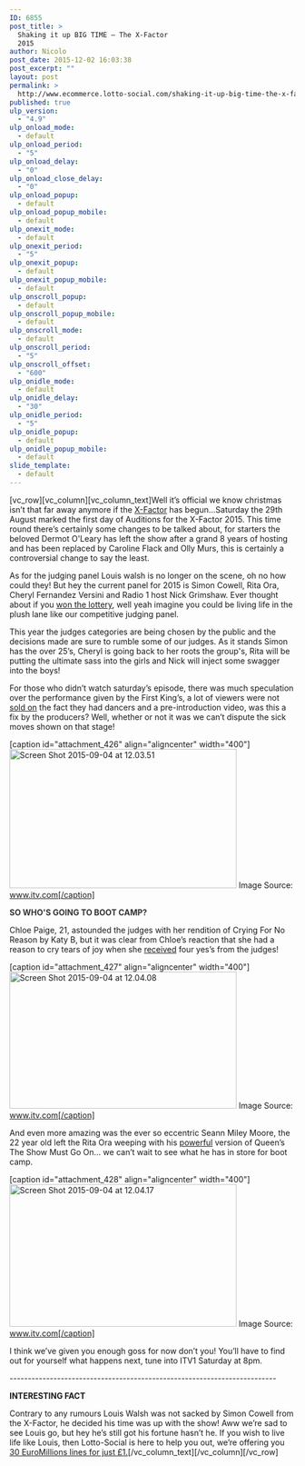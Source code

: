 ```yaml
---
ID: 6855
post_title: >
  Shaking it up BIG TIME — The X-Factor
  2015
author: Nicolo
post_date: 2015-12-02 16:03:38
post_excerpt: ""
layout: post
permalink: >
  http://www.ecommerce.lotto-social.com/shaking-it-up-big-time-the-x-factor-2015/
published: true
ulp_version:
  - "4.9"
ulp_onload_mode:
  - default
ulp_onload_period:
  - "5"
ulp_onload_delay:
  - "0"
ulp_onload_close_delay:
  - "0"
ulp_onload_popup:
  - default
ulp_onload_popup_mobile:
  - default
ulp_onexit_mode:
  - default
ulp_onexit_period:
  - "5"
ulp_onexit_popup:
  - default
ulp_onexit_popup_mobile:
  - default
ulp_onscroll_popup:
  - default
ulp_onscroll_popup_mobile:
  - default
ulp_onscroll_mode:
  - default
ulp_onscroll_period:
  - "5"
ulp_onscroll_offset:
  - "600"
ulp_onidle_mode:
  - default
ulp_onidle_delay:
  - "30"
ulp_onidle_period:
  - "5"
ulp_onidle_popup:
  - default
ulp_onidle_popup_mobile:
  - default
slide_template:
  - default
---
```

[vc_row][vc_column][vc_column_text]<span style="font-weight: 400;">Well it’s official we know christmas isn’t that far away anymore if the <a href="/win-lottery-syndicates/?OL=8&amp;TP1=blog&amp;TP2=&amp;IP=&amp;Prosub_ID=2090&amp;a_bid=9f7cc6b8">X-Factor</a> has begun...Saturday the 29th August marked the first day of Auditions for the X-Factor 2015. This time round there’s certainly some changes to be talked about, for starters the beloved Dermot O'Leary has left the show after a grand 8 years of hosting and has been replaced by Caroline Flack and Olly Murs, this is certainly a controversial change to say the least.</span>

<!--more-->As for the judging panel Louis walsh is no longer on the scene, oh no how could they! But hey the current panel for 2015 is Simon Cowell, Rita Ora, Cheryl Fernandez Versini and Radio 1 host Nick Grimshaw. Ever thought about if you <a href="/win-lottery-syndicates/?OL=8&amp;TP1=blog&amp;TP2=&amp;IP=&amp;Prosub_ID=2090&amp;a_bid=9f7cc6b8">won the lottery</a>, well yeah imagine you could be living life in the plush lane like our competitive judging panel.

This year the judges categories are being chosen by the public and the decisions made are sure to rumble some of our judges. As it stands Simon has the over 25’s, Cheryl is going back to her roots the group's, Rita will be putting the ultimate sass into the girls and Nick will inject some swagger into the boys!

For those who didn’t watch saturday’s episode, there was much speculation over the performance given by the First King’s, a lot of viewers were not <a href="/win-lottery-syndicates/?OL=8&amp;TP1=blog&amp;TP2=&amp;IP=&amp;Prosub_ID=2090&amp;a_bid=9f7cc6b8">sold on</a> the fact they had dancers and a pre-introduction video, was this a fix by the producers? Well, whether or not it was we can’t dispute the sick moves shown on that stage!

[caption id="attachment_426" align="aligncenter" width="400"]<a href="http://news-lotto-social.s3.amazonaws.com/news/wp-content/uploads/2015/09/Screen-Shot-2015-09-04-at-12.03.51.png"><img class="wp-image-426" src="http://news-lotto-social.s3.amazonaws.com/news/wp-content/uploads/2015/09/Screen-Shot-2015-09-04-at-12.03.51.png" alt="Screen Shot 2015-09-04 at 12.03.51" width="400" height="245" /></a> Image Source: www.itv.com[/caption]

<strong><span style="color: #333333;">SO WHO'S GOING TO BOOT CAMP?</span></strong>

<span style="font-weight: 400;">Chloe Paige, 21, astounded the judges with her rendition of Crying For No Reason by Katy B, but it was clear from Chloe’s reaction that she had a reason to cry tears of joy when she <a href="/win-lottery-syndicates/?OL=8&amp;TP1=blog&amp;TP2=&amp;IP=&amp;Prosub_ID=2090&amp;a_bid=9f7cc6b8">received</a> four yes’s from the judges!  </span>

[caption id="attachment_427" align="aligncenter" width="400"]<a href="http://news-lotto-social.s3.amazonaws.com/news/wp-content/uploads/2015/09/Screen-Shot-2015-09-04-at-12.04.08.png"><img class="wp-image-427" src="http://news-lotto-social.s3.amazonaws.com/news/wp-content/uploads/2015/09/Screen-Shot-2015-09-04-at-12.04.08-300x181.png" alt="Screen Shot 2015-09-04 at 12.04.08" width="400" height="241" /></a> Image Source: www.itv.com[/caption]

<span style="font-weight: 400;">And even more amazing was the ever so eccentric Seann Miley Moore, the 22 year old left the Rita Ora weeping with his <a href="/win-lottery-syndicates/?OL=8&amp;TP1=blog&amp;TP2=&amp;IP=&amp;Prosub_ID=2090&amp;a_bid=9f7cc6b8">powerful</a> version of Queen’s The Show Must Go On… we can’t wait to see what he has in store for boot camp. </span>

[caption id="attachment_428" align="aligncenter" width="400"]<a href="http://news-lotto-social.s3.amazonaws.com/news/wp-content/uploads/2015/09/Screen-Shot-2015-09-04-at-12.04.17.png"><img class="wp-image-428" src="http://news-lotto-social.s3.amazonaws.com/news/wp-content/uploads/2015/09/Screen-Shot-2015-09-04-at-12.04.17-300x188.png" alt="Screen Shot 2015-09-04 at 12.04.17" width="400" height="251" /></a> Image Source: www.itv.com[/caption]

<span style="font-weight: 400;">I think we’ve given you enough goss for now don’t you! You’ll have to find out for yourself what happens next, tune into ITV1 Saturday at 8pm. </span>

<span style="font-weight: 400;">-------------------------------------------------------------------------</span>

<strong>INTERESTING FACT</strong>

Contrary to any rumours Louis Walsh was not sacked by Simon Cowell from the X-Factor, he decided his time was up with the show! Aww we’re sad to see Louis go, but hey he’s still got his fortune hasn’t he. If you wish to live life like Louis, then Lotto-Social is here to help you out, we’re offering you <a href="/win-lottery-syndicates/?OL=8&amp;TP1=blog&amp;TP2=&amp;IP=&amp;Prosub_ID=2090&amp;a_bid=9f7cc6b8">30 EuroMillions lines for just £1.</a>[/vc_column_text][/vc_column][/vc_row]